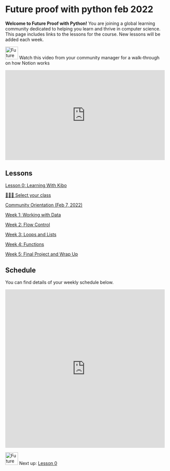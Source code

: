 # Future proof with python feb 2022

**Welcome to Future Proof with Python!** You are joining a global learning community dedicated to helping you learn and thrive in computer science. This page includes links to the lessons for the course.  New lessons will be added each week.

<aside>


<img src="/future-proof-with-python-feb-2022/instruction.png" alt="Future%20Proof%20with%20Python%20(Feb%202022)%20caccbb9415d346c7959c4e3f0443eab7/instruction.png" width="40px" /> Watch this video from your community manager for a walk-through on how Notion works

</aside>

<div style="position: relative; padding-bottom: 56.25%; height: 0;"><iframe src="https://www.youtube.com/embed/K6mwCAiQVxg" title="YouTube video player" frameborder="0" allow="accelerometer; autoplay; clipboard-write; encrypted-media; gyroscope; picture-in-picture" allowfullscreen style="position: absolute; top: 0; left: 0; width: 100%; height: 100%;"></iframe></div>

## Lessons

[Lesson 0: Learning With Kibo](/future-proof-with-python-feb-2022/learning-with-kibo.md)

[🧑🏾‍🏫 Select your class](/future-proof-with-python-feb-2022/select-your-class.md)

[Community Orientation (Feb 7, 2022)](/future-proof-with-python-feb-2022/community-orientation-feb-7-2022.md)

[Week 1: Working with Data](/future-proof-with-python-feb-2022/working-with-data.md)

[Week 2: Flow Control](/future-proof-with-python-feb-2022/flow-control.md)

[Week 3: Loops and Lists](/future-proof-with-python-feb-2022/loops-and-lists.md)

[Week 4: Functions](/future-proof-with-python-feb-2022/functions.md)

[Week 5: Final Project and Wrap Up](/future-proof-with-python-feb-2022/final-project-and-wrap-up.md)

## Schedule

You can find details of your weekly schedule below.

<div style="width:100%;height:500px;"><iframe src="https://docs.google.com/presentation/embed?id=1BkusyGs0xDEGu5UubOcNjx-EXey2J532F92DzrNyvfM" frameborder="0" sandbox="allow-scripts allow-popups allow-top-navigation-by-user-activation allow-forms allow-same-origin" allowfullscreen="" style="width: 100%; height: 100%; border-radius: 1px; pointer-events: auto; background-color: white;"></iframe></div>

<aside>


<img src="/future-proof-with-python-feb-2022/man-in-hike.png" alt="Future%20Proof%20with%20Python%20(Feb%202022)%20caccbb9415d346c7959c4e3f0443eab7/man-in-hike.png" width="40px" /> Next up: [Lesson 0](/future-proof-with-python-feb-2022/learning-with-kibo.md)

</aside>